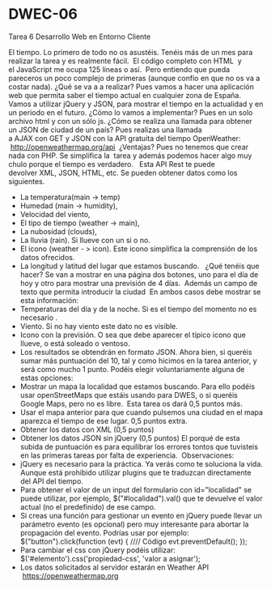 # DWEC-06
Tarea 6 Desarrollo Web en Entorno Cliente

El tiempo.
Lo primero de todo no os asustéis. Tenéis más de un mes para realizar la tarea y es realmente fácil.  El código completo con HTML  y el JavaScript me ocupa 125 líneas o así.  Pero entiendo que pueda pareceros un poco complejo de primeras (aunque confío en que no os va a costar nada).
¿Qué se va a a realizar? Pues vamos a hacer una aplicación web que permita saber el tiempo actual en cualquier zona de España.  Vamos a utilizar jQuery y JSON, para mostrar el tiempo en la actualidad y en un periodo en el futuro.
¿Cómo lo vamos a implementar? Pues en un solo archivo html y con un sólo js.
¿Cómo se realiza una llamada para obtener un JSON de ciudad de un país? Pues realizas una llamada a AJAX con GET y JSON con la API gratuita del tiempo OpenWeather:
 http://openweathermap.org/api
 ¿Ventajas? Pues no tenemos que crear nada con PHP. Se simplifica la  tarea y además podemos hacer algo muy chulo porque el tiempo es verdadero. 
 Esta API Rest te puede devolver XML, JSON, HTML, etc. Se pueden obtener datos como los siguientes. 
- La temperatura(main -> temp)
- Humedad (main -> humidity),
- Velocidad del viento,
- El tipo de tiempo (weather -> main),
- La nubosidad (clouds),
- La lluvia (rain). Si llueve con un si o no.
- El icono (weather - > icon). Este icono simplifica la comprensión de los datos ofrecidos.
- La longitud y latitud del lugar que estamos buscando.  
¿Qué tenéis que hacer?
Se van a mostrar en una página dos botones, uno para el día de hoy y otro para mostrar una previsión de 4 días.  Además un campo de texto que permita introducir la ciudad  En ambos casos debe mostrar se esta información:
- Temperaturas del día y de la noche. Si es el tiempo del momento no es necesario .
- Viento. Si no hay viento este dato no es visible. 
- Icono con la previsión. O sea que debe aparecer el típico icono que llueve, o está soleado o ventoso. 
- Los resultados se obtendrán en formato JSON.
Ahora bien, si queréis sumar más puntuación del 10, tal y como hicimos en la tarea anterior, y será como mucho 1 punto. Podéis elegir voluntariamente alguna de estas opciones:
- Mostrar un mapa la localidad que estamos buscando. Para ello podéis usar openStreetMaps que estáis usando para DWES, o si queréis Google Maps, pero no es libre.  Esta tarea os dará 0,5 puntos más. 
- Usar el mapa anterior para que cuando pulsemos una ciudad en el mapa aparezca el tiempo de ese lugar. 0,5 puntos extra.
- Obtener los datos con XML (0,5 puntos)
- Obtener los datos JSON sin jQuery (0,5 puntos)
El porqué de esta subida de puntuación es para equilibrar los errores tontos que tuvisteis en las primeras tareas por falta de experiencia. 
Observaciones:
- jQuery es necesario para la práctica. Ya verás como te soluciona la vida. Aunque está prohibido utilizar plugins que te traduzcan directamente del API del tiempo.
- Para obtener el valor de un input del formulario con id="localidad" se puede utilizar, por ejemplo, $("#localidad").val() que te devuelve el valor actual (no el predefinido) de ese campo.
- Si creas una función para gestionar un evento en jQuery puede llevar un parámetro evento (es opcional) pero muy interesante para abortar la propagación del evento. Podrías usar por ejemplo:
      $("button").click(function (evt) {
      //// Código
      evt.preventDefault();
      });
- Para cambiar el css con jQuery podéis utilizar:
      $('#elemento').css('propiedad-css', 'valor a asignar');
- Los datos solicitados al servidor estarán en Weather API  https://openweathermap.org
